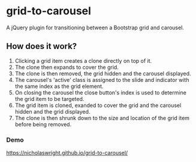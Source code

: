 # grid-to-carousel

A jQuery plugin for transitioning between a Bootstrap grid and carousel.

## How does it work?

1. Clicking a grid item creates a clone directly on top of it.
2. The clone then expands to cover the grid.
3. The clone is then removed, the grid hidden and the carousel displayed.
4. The carousel's 'active' class is assigned to the slide and indicator with the same index as the grid element.
5. On closing the carousel the close button's index is used to determine the grid item to be targeted.
6. The grid item is cloned, exanded to cover the grid and the carousel hidden and the grid displayed.
7. The clone is then shrunk down to the size and location of the grid item before being removed.

### Demo
https://nicholaswright.github.io/grid-to-carousel/

